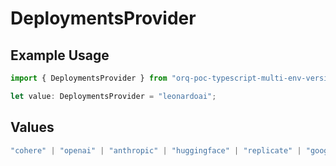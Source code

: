# DeploymentsProvider

## Example Usage

```typescript
import { DeploymentsProvider } from "orq-poc-typescript-multi-env-version/models/operations";

let value: DeploymentsProvider = "leonardoai";
```

## Values

```typescript
"cohere" | "openai" | "anthropic" | "huggingface" | "replicate" | "google" | "google-ai" | "azure" | "aws" | "anyscale" | "perplexity" | "groq" | "fal" | "leonardoai" | "nvidia"
```